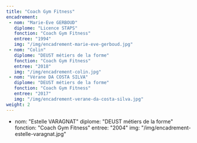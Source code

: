 ```yaml
---
title: "Coach Gym Fitness"
encadrement:
 - nom: "Marie-Eve GERBOUD"
   diplome: "Licence STAPS"
   fonction: "Coach Gym Fitness"
   entree: "1994"
   img: "/img/encadrement-marie-eve-gerboud.jpg"
 - nom: "Colin"
   diplome: "DEUST métiers de la forme"
   fonction: "Coach Gym Fitness"
   entree: "2018"
   img: "/img/encadrement-colin.jpg"
 - nom: "Vérane DA COSTA SILVA"
   diplome: "DEUST métiers de la forme"
   fonction: "Coach Gym Fitness"
   entree: "2017"
   img: "/img/encadrement-verane-da-costa-silva.jpg"
weight: 2
---
```

- nom: "Estelle VARAGNAT"
  diplome: "DEUST métiers de la forme"
  fonction: "Coach Gym Fitness"
  entree: "2004"
  img: "/img/encadrement-estelle-varagnat.jpg"
